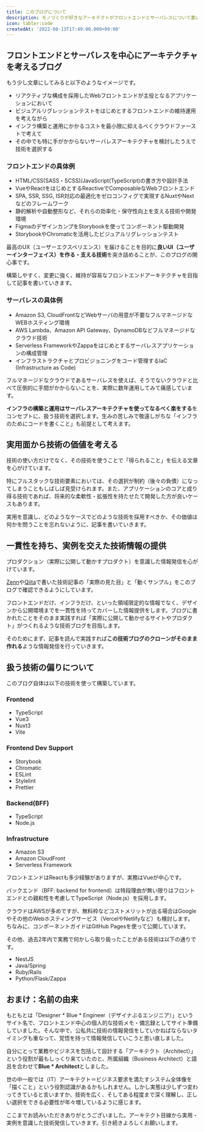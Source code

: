 ```yaml
---
title: このブログについて
description: モノづくりが好きなアーキテクトがフロントエンドとサーバレスについて書いてます。 実用面から技術の価値を考え、デザインからインフラまで一貫性を持ったうえで実例を交えた技術情報を提供します。プロダクションを意識した「実際の見た目」と「動くサンプル」も一緒に公開していきます。
icon: tabler:code
createdAt: '2022-08-13T17:49:00.000+09:00'
---
```


## フロントエンドとサーバレスを中心にアーキテクチャを考えるブログ

もう少し文章にしてみると以下のようなイメージです。

* リアクティブな構成を採用したWebフロントエンドが主役となるアプリケーションにおいて
* ビジュアルリグレッションテストをはじめとするフロントエンドの維持運用を考えながら
* インフラ構築と運用にかかるコストを最小限に抑えるべくクラウドファーストで考えて
* その中でも特に手がかからないサーバレスアーキテクチャを検討したうえで技術を選択する

### フロントエンドの具体例

* HTML/CSS(SASS・SCSS)/JavaScript(TypeScript)の書き方や設計手法
* VueやReactをはじめとするReactiveでComposableなWebフロントエンド
* SPA, SSR, SSG, ISR対応の最適化をゼロコンフィグで実現するNuxtやNextなどのフレームワーク
* 静的解析や自動整形など、それらの効率化・保守性向上を支える技術や開発環境
* FigmaのデザインカンプをStorybookを使ってコンポーネント駆動開発
* StorybookやChromaticを活用したビジュアルリグレッションテスト

最高のUX（ユーザーエクスペリエンス）を届けることを目的に**良いUI（ユーザーインターフェイス）を作る・支える技術**を突き詰めることが、このブログの関心事です。

構築しやすく、変更に強く、維持が容易なフロントエンドアーキテクチャを目指して記事を書いていきます。

### サーバレスの具体例

* Amazon S3, CloudFrontなどWebサーバの用意が不要なフルマネージドなWEBホスティング環境
* AWS Lambda、Amazon API Gateway、DynamoDBなどフルマネージドなクラウド技術
* Serverless FrameworkやZappaをはじめとするサーバレスアプリケーションの構成管理
* インフラストラクチャとプロビジョニングをコード管理するIaC (Infrastructure as Code)

フルマネージドなクラウドであるサーバレスを使えば、そうでないクラウドと比べて圧倒的に手間がかからないことを、実際に数年運用してみて痛感しています。

**インフラの構築と運用はサーバレスアーキテクチャを使ってなるべく楽をする**をコンセプトに、扱う技術を選択します。生みの苦しみで敬遠しがちな「インフラのためにコードを書くこと」も前提として考えます。

## 実用面から技術の価値を考える

技術の使い方だけでなく、その技術を使うことで「得られること」を伝える文章を心がけています。

特にフルスタックな技術要素においては、その選択が制約（後々の負債）になってしまうこともしばしば見受けられます。また、アプリケーションのコアと成り得る技術であれば、将来的な柔軟性・拡張性を持たせたて開発した方が良いケースもあります。

実用を意識し、どのようなケースでどのような技術を採用すべきか、その価値は何かを問うことを忘れないように、記事を書いていきます。

## 一貫性を持ち、実例を交えた技術情報の提供

プロダクション（実際に公開して動かすプロダクト）を意識した情報発信を心がけています。

[Zenn](https://zenn.dev/waicode)や[Qiita](https://qiita.com/waicode)で書いた技術記事の「実際の見た目」と「動くサンプル」をこのブログで確認できるようにしています。

フロントエンドだけ、インフラだけ、といった領域限定的な情報でなく、デザインから公開環境までを一貫性を持ってカバーした情報提供をします。ブログに書かれたことをそのまま実践すれば「実際に公開して動かせるサイトやプロダクト」がつくれるような技術ブログを目指します。

そのためにまず、記事を読んで実践すれば**この技術ブログのクローンがそのまま作れる**ような情報発信を行っていきます。

## 扱う技術の偏りについて

このブログ自体は以下の技術を使って構築しています。

### Frontend

* TypeScript
* Vue3
* Nuxt3
* Vite

### Frontend Dev Support

* Storybook
* Chromatic
* ESLint
* Stylelint
* Prettier

### Backend(BFF)

* TypeScript
* Node.js

### Infrastructure

* Amazon S3
* Amazon CloudFront
* Serverless Framework

フロントエンドはReactも多少経験がありますが、実務はVueが中心です。

バックエンド（BFF: backend for frontend）は特段理由が無い限りはフロントエンドとの親和性を考慮してTypeScript（Node.js）を採用します。

クラウドはAWSが多めですが、無料枠などコストメリットが出る場合はGoogleやその他のWebホスティングサービス（VercelやNetlifyなど）も検討します。ちなみに、コンポーネントガイドはGitHub Pagesを使って公開しています。

その他、過去2年内で実務で何かしら取り扱ったことがある技術は以下の通りです。

* NestJS
* Java/Spring
* Ruby/Rails
* Python/Flask/Zappa

## おまけ：名前の由来

もともとは「Designer \* Blue \* Engineer（デザイナぶるエンジニア）」というサイト名で、フロントエンド中心の個人的な技術メモ・備忘録としてサイト準備していました。そんな中で、公私共に技術の情報発信をしていかねばならないタイミングも重なって、覚悟を持って情報発信していこうと思い直しました。

自分にとって業務やビジネスを包括して設計する「アーキテクト（Architect）」という役割が最もしっくり来ていたのと、所属組織（Business Architect）と語呂を合わせて**Blue \* Architect**としました。

世の中一般では（IT）アーキテクト＝ビジネス要求を満たすシステム全体像を「描くこと」という役割認識があるかもしれません。しかし実態は少しずつ変わってきていると言いますか、技術を広く、そしてある程度まで深く理解し、正しい選択をできる必要性が年々増しているように感じます。

ここまでお読みいただきありがとうございました。アーキテクト目線から実用・実例を意識した技術発信していきます。引き続きよろしくお願いします。

